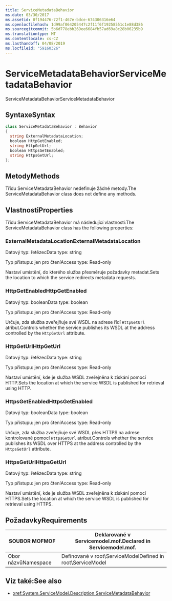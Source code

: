 ```yaml
---
title: ServiceMetadataBehavior
ms.date: 03/30/2017
ms.assetid: 0f194476-72f1-467e-bdce-674306316e64
ms.openlocfilehash: 1d99af064205447c2f11f6f19258551c1e88d386
ms.sourcegitcommit: 5b6d778ebb269ee6684fb57ad69a8c28b06235b9
ms.translationtype: MT
ms.contentlocale: cs-CZ
ms.lasthandoff: 04/08/2019
ms.locfileid: "59160326"
---
```

# <a name="servicemetadatabehavior"></a><span data-ttu-id="21946-102">ServiceMetadataBehavior</span><span class="sxs-lookup"><span data-stu-id="21946-102">ServiceMetadataBehavior</span></span>
<span data-ttu-id="21946-103">ServiceMetadataBehavior</span><span class="sxs-lookup"><span data-stu-id="21946-103">ServiceMetadataBehavior</span></span>  
  
## <a name="syntax"></a><span data-ttu-id="21946-104">Syntaxe</span><span class="sxs-lookup"><span data-stu-id="21946-104">Syntax</span></span>  
  
```csharp
class ServiceMetadataBehavior : Behavior  
{  
  string ExternalMetadataLocation;  
  boolean HttpGetEnabled;  
  string HttpGetUrl;  
  boolean HttpsGetEnabled;  
  string HttpsGetUrl;  
};  
```  
  
## <a name="methods"></a><span data-ttu-id="21946-105">Metody</span><span class="sxs-lookup"><span data-stu-id="21946-105">Methods</span></span>  
 <span data-ttu-id="21946-106">Třídu ServiceMetadataBehavior nedefinuje žádné metody.</span><span class="sxs-lookup"><span data-stu-id="21946-106">The ServiceMetadataBehavior class does not define any methods.</span></span>  
  
## <a name="properties"></a><span data-ttu-id="21946-107">Vlastnosti</span><span class="sxs-lookup"><span data-stu-id="21946-107">Properties</span></span>  
 <span data-ttu-id="21946-108">Třídu ServiceMetadataBehavior má následující vlastnosti:</span><span class="sxs-lookup"><span data-stu-id="21946-108">The ServiceMetadataBehavior class has the following properties:</span></span>  
  
### <a name="externalmetadatalocation"></a><span data-ttu-id="21946-109">ExternalMetadataLocation</span><span class="sxs-lookup"><span data-stu-id="21946-109">ExternalMetadataLocation</span></span>  
 <span data-ttu-id="21946-110">Datový typ: řetězec</span><span class="sxs-lookup"><span data-stu-id="21946-110">Data type: string</span></span>  
  
 <span data-ttu-id="21946-111">Typ přístupu: jen pro čtení</span><span class="sxs-lookup"><span data-stu-id="21946-111">Access type: Read-only</span></span>  
  
 <span data-ttu-id="21946-112">Nastaví umístění, do kterého služba přesměruje požadavky metadat.</span><span class="sxs-lookup"><span data-stu-id="21946-112">Sets the location to which the service redirects metadata requests.</span></span>  
  
### <a name="httpgetenabled"></a><span data-ttu-id="21946-113">HttpGetEnabled</span><span class="sxs-lookup"><span data-stu-id="21946-113">HttpGetEnabled</span></span>  
 <span data-ttu-id="21946-114">Datový typ: boolean</span><span class="sxs-lookup"><span data-stu-id="21946-114">Data type: boolean</span></span>  
  
 <span data-ttu-id="21946-115">Typ přístupu: jen pro čtení</span><span class="sxs-lookup"><span data-stu-id="21946-115">Access type: Read-only</span></span>  
  
 <span data-ttu-id="21946-116">Určuje, zda služba zveřejňuje své WSDL na adrese řídí `HttpGetUrl` atribut.</span><span class="sxs-lookup"><span data-stu-id="21946-116">Controls whether the service publishes its WSDL at the address controlled by the `HttpGetUrl` attribute.</span></span>  
  
### <a name="httpgeturl"></a><span data-ttu-id="21946-117">HttpGetUrl</span><span class="sxs-lookup"><span data-stu-id="21946-117">HttpGetUrl</span></span>  
 <span data-ttu-id="21946-118">Datový typ: řetězec</span><span class="sxs-lookup"><span data-stu-id="21946-118">Data type: string</span></span>  
  
 <span data-ttu-id="21946-119">Typ přístupu: jen pro čtení</span><span class="sxs-lookup"><span data-stu-id="21946-119">Access type: Read-only</span></span>  
  
 <span data-ttu-id="21946-120">Nastaví umístění, kde je služba WSDL zveřejněna k získání pomocí HTTP.</span><span class="sxs-lookup"><span data-stu-id="21946-120">Sets the location at which the service WSDL is published for retrieval using HTTP.</span></span>  
  
### <a name="httpsgetenabled"></a><span data-ttu-id="21946-121">HttpsGetEnabled</span><span class="sxs-lookup"><span data-stu-id="21946-121">HttpsGetEnabled</span></span>  
 <span data-ttu-id="21946-122">Datový typ: boolean</span><span class="sxs-lookup"><span data-stu-id="21946-122">Data type: boolean</span></span>  
  
 <span data-ttu-id="21946-123">Typ přístupu: jen pro čtení</span><span class="sxs-lookup"><span data-stu-id="21946-123">Access type: Read-only</span></span>  
  
 <span data-ttu-id="21946-124">Určuje, zda služba zveřejňuje své WSDL přes HTTPS na adrese kontrolované pomocí `HttpsGetUrl` atribut.</span><span class="sxs-lookup"><span data-stu-id="21946-124">Controls whether the service publishes its WSDL over HTTPS at the address controlled by the `HttpsGetUrl` attribute.</span></span>  
  
### <a name="httpsgeturl"></a><span data-ttu-id="21946-125">HttpsGetUrl</span><span class="sxs-lookup"><span data-stu-id="21946-125">HttpsGetUrl</span></span>  
 <span data-ttu-id="21946-126">Datový typ: řetězec</span><span class="sxs-lookup"><span data-stu-id="21946-126">Data type: string</span></span>  
  
 <span data-ttu-id="21946-127">Typ přístupu: jen pro čtení</span><span class="sxs-lookup"><span data-stu-id="21946-127">Access type: Read-only</span></span>  
  
 <span data-ttu-id="21946-128">Nastaví umístění, kde je služba WSDL zveřejněna k získání pomocí HTTPS.</span><span class="sxs-lookup"><span data-stu-id="21946-128">Sets the location at which the service WSDL is published for retrieval using HTTPS.</span></span>  
  
## <a name="requirements"></a><span data-ttu-id="21946-129">Požadavky</span><span class="sxs-lookup"><span data-stu-id="21946-129">Requirements</span></span>  
  
|<span data-ttu-id="21946-130">SOUBOR MOF</span><span class="sxs-lookup"><span data-stu-id="21946-130">MOF</span></span>|<span data-ttu-id="21946-131">Deklarované v Servicemodel.mof.</span><span class="sxs-lookup"><span data-stu-id="21946-131">Declared in Servicemodel.mof.</span></span>|  
|---------|-----------------------------------|  
|<span data-ttu-id="21946-132">Obor názvů</span><span class="sxs-lookup"><span data-stu-id="21946-132">Namespace</span></span>|<span data-ttu-id="21946-133">Definované v root\ServiceModel</span><span class="sxs-lookup"><span data-stu-id="21946-133">Defined in root\ServiceModel</span></span>|  
  
## <a name="see-also"></a><span data-ttu-id="21946-134">Viz také:</span><span class="sxs-lookup"><span data-stu-id="21946-134">See also</span></span>

- <xref:System.ServiceModel.Description.ServiceMetadataBehavior>
